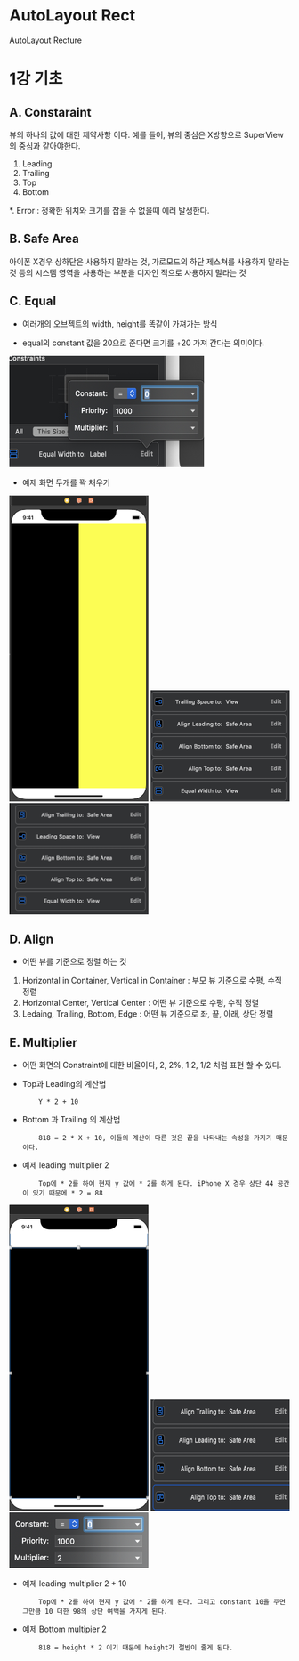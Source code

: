 # AutoLayout Rect
AutoLayout Recture

1강 기초
===========
## A. Constaraint
뷰의 하나의 값에 대한 제약사항 이다. 예를 들어, 뷰의 중심은 X방향으로 SuperView의 중심과 같아야한다.

1. Leading
2. Trailing
3. Top
4. Bottom

*. Error : 정확한 위치와 크기를 잡을 수 없을때 에러 발생한다.

## B. Safe Area
아이폰 X경우 상하단은 사용하지 말라는 것, 가로모드의 하단 제스쳐를 사용하지 말라는 것 등의 시스템 영역을 사용하는 부분을 디자인 적으로 사용하지 말라는 것

## C. Equal

* 여러개의 오브젝트의 width, height를 똑같이 가져가는 방식

* equal의 constant 값을 20으로 준다면 크기를 +20 가져 간다는 의미이다.

<img src = "https://github.com/HwangWoonChun/AutoLayout/blob/master/%E1%84%89%E1%85%B3%E1%84%8F%E1%85%B3%E1%84%85%E1%85%B5%E1%86%AB%E1%84%89%E1%85%A3%E1%86%BA%202019-06-19%20%E1%84%8B%E1%85%A9%E1%84%92%E1%85%AE%2012.28.26%202.png" width = 350 height = 200>

* 예제 화면 두개를 꽉 채우기
<img src = "https://github.com/HwangWoonChun/AutoLayout/blob/master/1.png" width = 250 height = 550>
<img src = "https://github.com/HwangWoonChun/AutoLayout/blob/master/2.png" width = 250 height = 200> 
<img src = "https://github.com/HwangWoonChun/AutoLayout/blob/master/3.png" width = 250 height = 200>

## D. Align

* 어떤 뷰를 기준으로 정렬 하는 것

1. Horizontal in Container, Vertical in Container : 부모 뷰 기준으로 수평, 수직 정렬
2. Horizontal Center, Vertical Center : 어떤 뷰 기준으로 수평, 수직 정렬
3. Ledaing, Trailing, Bottom, Edge : 어떤 뷰 기준으로 좌, 끝, 아래, 상단 정렬

## E. Multiplier

* 어떤 화면의 Constraint에 대한 비율이다, 2, 2%, 1:2, 1/2 처럼 표현 할 수 있다.

* Top과 Leading의 계산법

          Y * 2 + 10

* Bottom 과 Trailing 의 계산법

          818 = 2 * X + 10, 이들의 계산이 다른 것은 끝을 나타내는 속성을 가지기 때문이다.

* 예제 leading multiplier 2

          Top에 * 2를 하여 현재 y 값에 * 2를 하게 된다. iPhone X 경우 상단 44 공간이 있기 때문에 * 2 = 88

<img src = "https://github.com/HwangWoonChun/AutoLayout/blob/master/4.png" width = 250 height = 550>
<img src = "https://github.com/HwangWoonChun/AutoLayout/blob/master/5.png" width = 250 height = 200> 
<img src = "https://github.com/HwangWoonChun/AutoLayout/blob/master/6.png" width = 250 height = 100>

* 예제 leading multiplier 2 + 10

          Top에 * 2를 하여 현재 y 값에 * 2를 하게 된다. 그리고 constant 10을 주면 그만큼 10 더한 98의 상단 여백을 가지게 된다.

* 예제 Bottom multipier 2

          818 = height * 2 이기 때문에 height가 절반이 줄게 된다.
